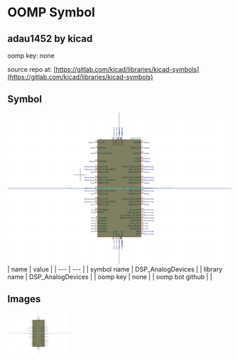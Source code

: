 # OOMP Symbol  
## adau1452  by kicad  
  
oomp key: none  
  
source repo at: [https://gitlab.com/kicad/libraries/kicad-symbols](https://gitlab.com/kicad/libraries/kicad-symbols)  
## Symbol  
  
[![working.png](working_600.png)](working.png)  
| name | value | 
| --- | --- | 
| symbol name | DSP_AnalogDevices | 
| library name | DSP_AnalogDevices | 
| oomp key | none | 
| oomp bot github |  | 
## Images  
  
[![working.png](working_140.png)](working.png)  
